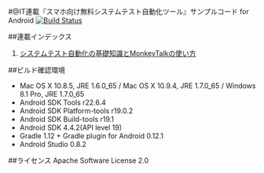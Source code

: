 #@IT連載『スマホ向け無料システムテスト自動化ツール』サンプルコード for Android
[![Build Status](https://travis-ci.org/nowsprinting/AndroidAppsTestAutomationSamples.svg?branch=master)](https://travis-ci.org/nowsprinting/AndroidAppsTestAutomationSamples)


##連載インデックス
1. [システムテスト自動化の基礎知識とMonkeyTalkの使い方](http://www.atmarkit.co.jp/ait/articles/1407/16/news037.html)


##ビルド確認環境
- Mac OS X 10.8.5, JRE 1.6.0_65 / Mac OS X 10.9.4, JRE 1.7.0_65 / Windows 8.1 Pro, JRE 1.7.0_65
- Android SDK Tools r22.6.4
- Android SDK Platform-tools r19.0.2
- Android SDK Build-tools r19.1
- Android SDK 4.4.2(API level 19)
- Gradle 1.12 + Gradle plugin for Android 0.12.1
- Android Studio 0.8.2


##ライセンス
Apache Software License 2.0

